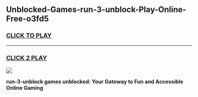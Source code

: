 
## Unblocked-Games-run-3-unblock-Play-Online-Free-o3fd5
<h3>
<a href="https://premium76.site?title=run-3-unblock&ref=26A">CLICK TO PLAY</a></h3>
<hr>

<h3>
<a href="https://premium76.site?title=run-3-unblock&ref=26A">CLICK 2 PLAY</a>
  
</h3>

<a href="https://premium76.site?title=run-3-unblock&ref=26A"><img src="https://clearcache.store/games.png"></a>


**run-3-unblock games unblocked: Your Gateway to Fun and Accessible Online Gaming**
